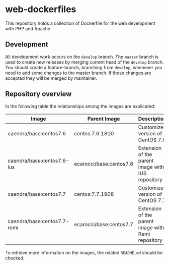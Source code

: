 # web-dockerfiles

This repository holds a collection of Dockerfile for the web development with PHP and Apache.

## Development

All development work occurs on the `develop` branch.
The `master` branch is used to create new releases by merging current head of the `develop` branch.
You should create a feature-branch, branching from `develop`, whenever you need to add some changes to the master branch.
If those changes are accepted they will be merged by maintainer.

## Repository overview

In the following table the relationships among the images are explicated:

| Image                       | Parent Image                | Description                                                                      |
| --------------------------- | -------------------------   | -------------------------------------------------------------------------------- |
| caendra/base:centos7.6      | centos:7.6.1810             | Customized version of CentOS 7.6                                                 |
| caendra/base:centos7.6-ius  | ecarocci/base:centos7.6     | Extension of the parent image with IUS repository                                |
| caendra/base:centos7.7      | centos:7.7.1908             | Customized version of CentOS 7.7                                                 |
| caendra/base:centos7.7-remi | ecarocci/base:centos7.7     | Extension of the parent image with Remi repository                               |

To retrieve more information on the images, the related `README.md` should be checked.
